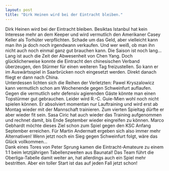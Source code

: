 ```yaml
---
layout: post
title: "Dirk Heinen wird bei der Eintracht bleiben."
---
```


Dirk Heinen wird bei der Eintracht bleiben. Besiktas Istanbul hat kein Interesse mehr an dem Keeper und wird vermutlich den Amerikaner Casey Keller als Torhüter verpflichten. Schade um das Geld, aber vielleicht kann man ihn ja doch noch irgendwann verkaufen. Und wer weiß, ob man ihn nicht auch noch einmal ganz gut brauchen kann. Die Saison ist noch lang... Lang ist auch die Zeit der Abwesenheit von Chen Yang. Doch glücklicherweise konnte die Eintracht den chinesischen Verband überzeugen, den Stürmer für einen weiteren Tag freizustellen. So kann er im Auswärtsspiel in Saarbrücken noch eingesetzt werden. Direkt danach fliegt er dann nach China.  
Unterdessen lichten sich die Reihen der Verletzten: Pawel Kryszalowicz kann vermutlich schon am Wochenende gegen Schweinfurt auflaufen. Gegen die vermutlich sehr defensiv agierenden Gäste könnte man einen Topstürmer gut gebrauchen. Leider wird R.-C. Guie-Mien wohl noch nicht spielen können. Er absolviert momentan nur Lauftraining und wird erst ab Montag wieder mit der Mannschaft trainieren. Zum vierten Spieltag dürfte er aber wieder fit sein. Sasa Ciric hat auch wieder das Training aufgenommen und rechnet damit, bis Ende September wieder eingreifen zu können. Marco Gebhardt möchte dieses Ziel schon zum Spiel gegen den KSC Anfang September erreichen. Für Martin Andermatt ergeben sich also immer mehr Alternativen! Wenn jetzt noch ein Sieg gegen Schweinfurt folgt, wäre das Glück vollkommen...  
Dank eines Tores von Peter Sprung kamen die Eintracht-Amateure zu einem 1:1 beim letztjährigen Tabellenzweiten aus Baunatal! Das Team führt die Oberliga-Tabelle damit weiter an, hat allerdings auch ein Spiel mehr bestritten. Aber ein toller Start ist das auf jeden Fall jetzt schon!

